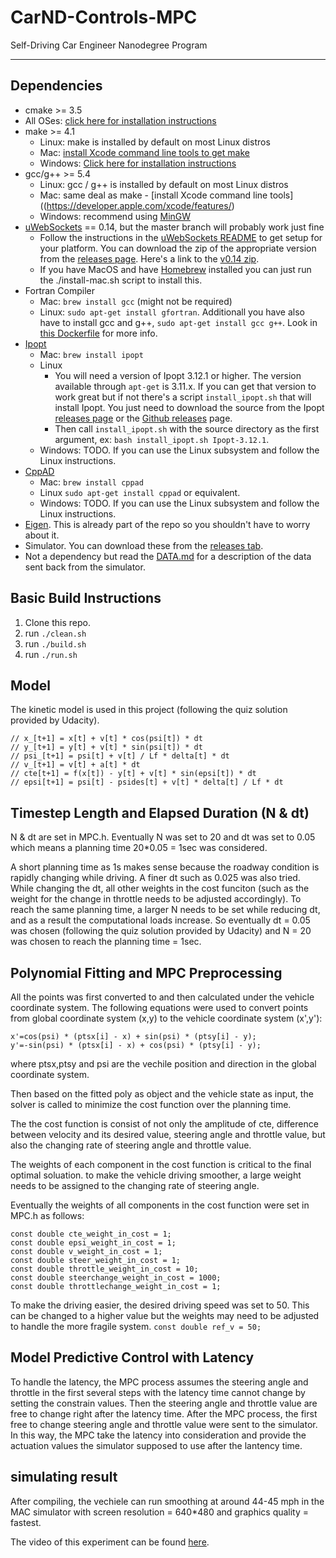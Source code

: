 # CarND-Controls-MPC
Self-Driving Car Engineer Nanodegree Program

---

## Dependencies

* cmake >= 3.5
 * All OSes: [click here for installation instructions](https://cmake.org/install/)
* make >= 4.1
  * Linux: make is installed by default on most Linux distros
  * Mac: [install Xcode command line tools to get make](https://developer.apple.com/xcode/features/)
  * Windows: [Click here for installation instructions](http://gnuwin32.sourceforge.net/packages/make.htm)
* gcc/g++ >= 5.4
  * Linux: gcc / g++ is installed by default on most Linux distros
  * Mac: same deal as make - [install Xcode command line tools]((https://developer.apple.com/xcode/features/)
  * Windows: recommend using [MinGW](http://www.mingw.org/)
* [uWebSockets](https://github.com/uWebSockets/uWebSockets) == 0.14, but the master branch will probably work just fine
  * Follow the instructions in the [uWebSockets README](https://github.com/uWebSockets/uWebSockets/blob/master/README.md) to get setup for your platform. You can download the zip of the appropriate version from the [releases page](https://github.com/uWebSockets/uWebSockets/releases). Here's a link to the [v0.14 zip](https://github.com/uWebSockets/uWebSockets/archive/v0.14.0.zip).
  * If you have MacOS and have [Homebrew](https://brew.sh/) installed you can just run the ./install-mac.sh script to install this.
* Fortran Compiler
  * Mac: `brew install gcc` (might not be required)
  * Linux: `sudo apt-get install gfortran`. Additionall you have also have to install gcc and g++, `sudo apt-get install gcc g++`. Look in [this Dockerfile](https://github.com/udacity/CarND-MPC-Quizzes/blob/master/Dockerfile) for more info.
* [Ipopt](https://projects.coin-or.org/Ipopt)
  * Mac: `brew install ipopt`
  * Linux
    * You will need a version of Ipopt 3.12.1 or higher. The version available through `apt-get` is 3.11.x. If you can get that version to work great but if not there's a script `install_ipopt.sh` that will install Ipopt. You just need to download the source from the Ipopt [releases page](https://www.coin-or.org/download/source/Ipopt/) or the [Github releases](https://github.com/coin-or/Ipopt/releases) page.
    * Then call `install_ipopt.sh` with the source directory as the first argument, ex: `bash install_ipopt.sh Ipopt-3.12.1`. 
  * Windows: TODO. If you can use the Linux subsystem and follow the Linux instructions.
* [CppAD](https://www.coin-or.org/CppAD/)
  * Mac: `brew install cppad`
  * Linux `sudo apt-get install cppad` or equivalent.
  * Windows: TODO. If you can use the Linux subsystem and follow the Linux instructions.
* [Eigen](http://eigen.tuxfamily.org/index.php?title=Main_Page). This is already part of the repo so you shouldn't have to worry about it.
* Simulator. You can download these from the [releases tab](https://github.com/udacity/CarND-MPC-Project/releases).
* Not a dependency but read the [DATA.md](./DATA.md) for a description of the data sent back from the simulator.


## Basic Build Instructions


1. Clone this repo.
2. run `./clean.sh`
2. run `./build.sh`
2. run `./run.sh`

## Model

The kinetic model is used in this project (following the quiz solution provided by Udacity).

```
// x_[t+1] = x[t] + v[t] * cos(psi[t]) * dt
// y_[t+1] = y[t] + v[t] * sin(psi[t]) * dt
// psi_[t+1] = psi[t] + v[t] / Lf * delta[t] * dt
// v_[t+1] = v[t] + a[t] * dt
// cte[t+1] = f(x[t]) - y[t] + v[t] * sin(epsi[t]) * dt
// epsi[t+1] = psi[t] - psides[t] + v[t] * delta[t] / Lf * dt
```

## Timestep Length and Elapsed Duration (N & dt)

N & dt are set in MPC.h.
Eventually N was set to 20 and dt was set to 0.05 which means a planning time 20*0.05 = 1sec was considered.

A short planning time as 1s makes sense because the roadway condition is rapidly changing while driving. A finer dt such as 0.025 was also tried. While changing the dt, all other weights in the cost funciton (such as the weight for the change in throttle needs to be adjusted accordingly). To reach the same planning time, a larger N needs to be set while reducing dt, and as a result the computational loads increase. So eventually dt = 0.05 was chosen (following the quiz solution provided by Udacity) and N = 20 was chosen to reach the planning time = 1sec.

## Polynomial Fitting and MPC Preprocessing

All the points was first converted to and then calculated under the vehicle coordinate system.
The following equations were used to convert points from global coordinate system (x,y) to the vehicle coordinate system (x',y'):

```
x'=cos(psi) * (ptsx[i] - x) + sin(psi) * (ptsy[i] - y);
y'=-sin(psi) * (ptsx[i] - x) + cos(psi) * (ptsy[i] - y);
```

where ptsx,ptsy and psi are the vechile position and direction in the global coordinate system.

Then based on the fitted poly as object and the vehicle state as input, the solver is called to minimize the cost function over the planning time.

The the cost function is consist of not only the amplitude of cte, difference between velocity and its desired value, steering angle and throttle value, but also the changing rate of steering angle and throttle value.

The weights of each component in the cost function is critical to the final optimal soluation. to make the vehicle driving smoother, a large weight needs to be assigned to the changing rate of steering angle.

Eventually the weights of all components in the cost function were set in MPC.h as follows:

```
const double cte_weight_in_cost = 1;
const double epsi_weight_in_cost = 1;
const double v_weight_in_cost = 1;
const double steer_weight_in_cost = 1;
const double throttle_weight_in_cost = 10;
const double steerchange_weight_in_cost = 1000;
const double throttlechange_weight_in_cost = 1;
```

To make the driving easier, the desired driving speed was set to 50. This can be changed to a higher value but the weights may need to be adjusted to handle the more fragile system.
`const double ref_v = 50;`

## Model Predictive Control with Latency

To handle the latency, the MPC process assumes the steering angle and throttle in the first several steps with the latency time cannot change by setting the constrain values. Then the steering angle and throttle value are free to change right after the latency time. After the MPC process, the first free to change steering angle and throttle value were sent to the simulator. In this way, the MPC take the latency into consideration and provide the actuation values the simulator supposed to use after the lantency time.

## simulating result

After compiling, the vechiele can run smoothing at around 44-45 mph in the MAC simulator with screen resolution = 640*480 and graphics quality = fastest.

The video of this experiment can be found [here](https://youtu.be/InBC-IXcrpg).

